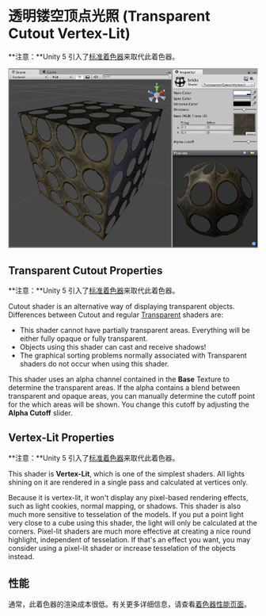 透明镂空顶点光照 (Transparent Cutout Vertex-Lit)
=============================

**注意：**Unity 5 引入了[标准着色器](shader-StandardShader.html)来取代此着色器。

![](../uploads/Shaders/Shader-TransCutoutVertex.png) 

Transparent Cutout Properties
-----------------------------

**注意：**Unity 5 引入了[标准着色器](shader-StandardShader.html)来取代此着色器。

Cutout shader is an alternative way of displaying transparent objects. Differences between Cutout and regular [Transparent](shader-TransparentFamily.html) shaders are:

* This shader cannot have partially transparent areas. Everything will be either fully opaque or fully transparent.
* Objects using this shader can cast and receive shadows!
* The graphical sorting problems normally associated with Transparent shaders do not occur when using this shader.

This shader uses an alpha channel contained in the __Base__ Texture to determine the transparent areas. If the alpha contains a blend between transparent and opaque areas, you can manually determine the cutoff point for the which areas will be shown. You change this cutoff by adjusting the __Alpha Cutoff__ slider.
 

Vertex-Lit Properties
---------------------

**注意：**Unity 5 引入了[标准着色器](shader-StandardShader.html)来取代此着色器。

This shader is __Vertex-Lit__, which is one of the simplest shaders. All lights shining on it are rendered in a single pass and calculated at vertices only.

Because it is vertex-lit, it won't display any pixel-based rendering effects, such as light cookies, normal mapping, or shadows. This shader is also much more sensitive to tesselation of the models. If you put a point light very close to a cube using this shader, the light will only be calculated at the corners. Pixel-lit shaders are much more effective at creating a nice round highlight, independent of tesselation. If that's an effect you want, you may consider using a pixel-lit shader or increase tesselation of the objects instead.
 

性能
-----------

通常，此着色器的渲染成本很低。有关更多详细信息，请查看[着色器性能页面](shader-Performance.html)。
